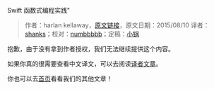Swift 函数式编程实践"

> 作者：harlan kellaway，[原文链接](http://harlankellaway.com/blog/2015/08/10/swift-functional-programming-intro/)，原文日期：2015/08/10
> 译者：[shanks](http://codebuild.me/)；校对：[numbbbbb](https://github.com/numbbbbb)；定稿：[小锅](http://www.swiftyper.com/)

抱歉，由于没有拿到作者授权，我们无法继续提供这个内容。

如果你真的很需要查看中文译文，可以去阅读[译者文章](http://codebuild.me/2015/09/15/swift-functional-programming-intro/)。

你也可以去[首页](http://swift.gg)看看我们的其他文章！